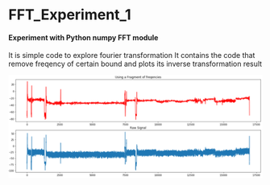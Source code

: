 # FFT_Experiment_1

#### Experiment with Python numpy FFT module
It is simple code to explore fourier transformation
It contains the code that remove freqency of certain bound and plots its inverse transformation result

![img](https://github.com/ufoioio/FFT_Experiment_1/blob/master/pics_for_md/denoised_result.png)
